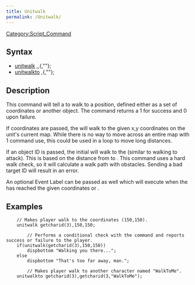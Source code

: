 ```yaml
---
title: Unitwalk
permalink: /Unitwalk/
---
```


[Category:Script_Command](/Category:Script_Command "wikilink")

Syntax
------

-   [unitwalk](/unitwalk "wikilink") <GID>,<x>,<y>{,"<event label>"};
-   [unitwalkto](/unitwalkto "wikilink") <GID>,<Target GID>{,"<event label>"};

Description
-----------

This command will tell a <GID> to walk to a position, defined either as a set of coordinates or another object. The command returns a 1 for success and 0 upon failure.

If coordinates are passed, the <GID> will walk to the given x,y coordinates on the unit's current map. While there is no way to move across an entire map with 1 command use, this could be used in a loop to move long distances.

If an object ID is passed, the initial <GID> will walk to the <Target GID> (similar to walking to attack). This is based on the distance from <GID> to <Target ID>. This command uses a hard walk check, so it will calculate a walk path with obstacles. Sending a bad target ID will result in an error.

An optional Event Label can be passed as well which will execute when the <GID> has reached the given coordinates or <Target GID>.

Examples
--------

        // Makes player walk to the coordinates (150,150).
        unitwalk getcharid(3),150,150;

            // Performs a conditional check with the command and reports success or failure to the player.
        if(unitwalk(getcharid(3),150,150))
            dispbottom "Walking you there...";
        else
            dispbottom "That's too far away, man.";

            // Makes player walk to another character named "WalkToMe".
        unitwalkto getcharid(3),getcharid(3,"WalkToMe");